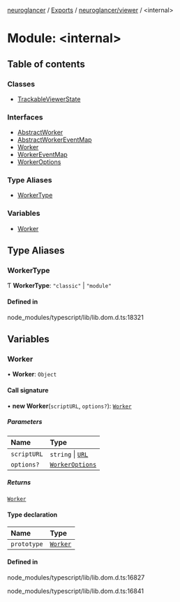 [neuroglancer](../README.md) / [Exports](../modules.md) / [neuroglancer/viewer](neuroglancer_viewer.md) / <internal\>

# Module: <internal\>

## Table of contents

### Classes

- [TrackableViewerState](../classes/neuroglancer_viewer._internal_.TrackableViewerState.md)

### Interfaces

- [AbstractWorker](../interfaces/neuroglancer_viewer._internal_.AbstractWorker.md)
- [AbstractWorkerEventMap](../interfaces/neuroglancer_viewer._internal_.AbstractWorkerEventMap.md)
- [Worker](../interfaces/neuroglancer_viewer._internal_.Worker.md)
- [WorkerEventMap](../interfaces/neuroglancer_viewer._internal_.WorkerEventMap.md)
- [WorkerOptions](../interfaces/neuroglancer_viewer._internal_.WorkerOptions.md)

### Type Aliases

- [WorkerType](neuroglancer_viewer._internal_.md#workertype)

### Variables

- [Worker](neuroglancer_viewer._internal_.md#worker)

## Type Aliases

### WorkerType

Ƭ **WorkerType**: ``"classic"`` \| ``"module"``

#### Defined in

node_modules/typescript/lib/lib.dom.d.ts:18321

## Variables

### Worker

• **Worker**: `Object`

#### Call signature

• **new Worker**(`scriptURL`, `options?`): [`Worker`](neuroglancer_viewer._internal_.md#worker)

##### Parameters

| Name | Type |
| :------ | :------ |
| `scriptURL` | `string` \| [`URL`](main_module._internal_.md#url) |
| `options?` | [`WorkerOptions`](../interfaces/neuroglancer_viewer._internal_.WorkerOptions.md) |

##### Returns

[`Worker`](neuroglancer_viewer._internal_.md#worker)

#### Type declaration

| Name | Type |
| :------ | :------ |
| `prototype` | [`Worker`](neuroglancer_viewer._internal_.md#worker) |

#### Defined in

node_modules/typescript/lib/lib.dom.d.ts:16827

node_modules/typescript/lib/lib.dom.d.ts:16841
